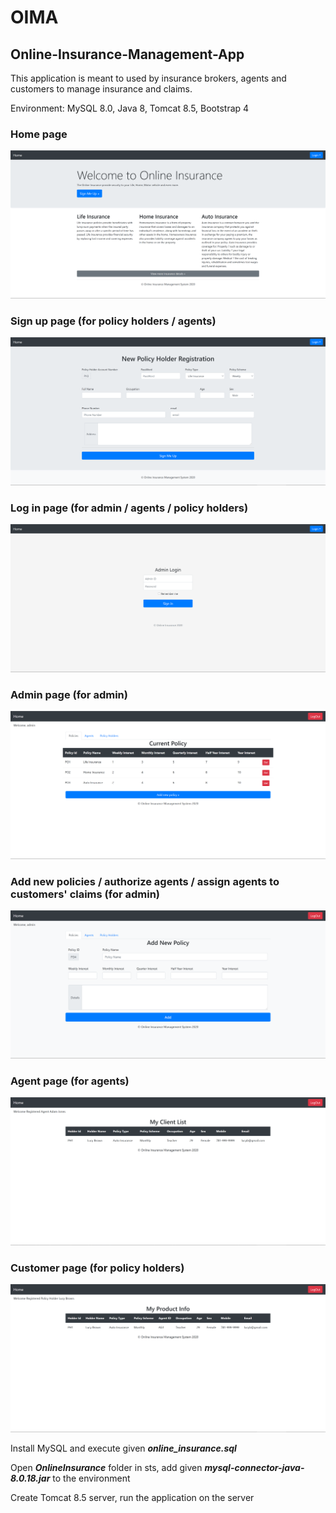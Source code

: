 # OIMA

## Online-Insurance-Management-App
This application is meant to used by insurance brokers, agents and customers to manage insurance and claims.

Environment: MySQL 8.0, Java 8, Tomcat 8.5, Bootstrap 4

###  Home page
![welcome Screen](/img/welcome.png)

###  Sign up page (for policy holders / agents)
![Registration Screen](/img/registration.png)

###  Log in page (for admin / agents / policy holders)
![Login Screen](/img/login.png)

###  Admin page (for admin)
![Admin Screen](/img/admin.png)

###  Add new policies / authorize agents / assign agents to customers' claims (for admin)
![Addnew Screen](/img/addnew.png)

###  Agent page (for agents)
![Agent Screen](/img/agent.png)

###  Customer page (for policy holders)
![Customer Screen](/img/customer.png)


Install MySQL and execute given ***online_insurance.sql***

Open ***OnlineInsurance*** folder in sts, add given ***mysql-connector-java-8.0.18.jar*** to the environment

Create Tomcat 8.5 server, run the application on the server
